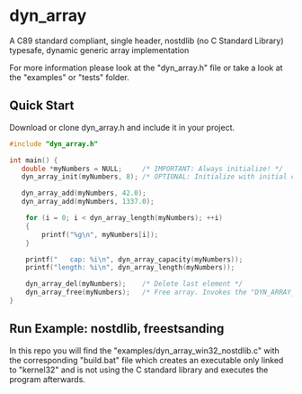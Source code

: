 # dyn_array
A C89 standard compliant, single header, nostdlib (no C Standard Library) typesafe, dynamic generic array implementation

For more information please look at the "dyn_array.h" file or take a look at the "examples" or "tests" folder.

## Quick Start

Download or clone dyn_array.h and include it in your project.

```C
#include "dyn_array.h"

int main() {
   double *myNumbers = NULL;     /* IMPORTANT: Always initialize! */
   dyn_array_init(myNumbers, 8); /* OPTIONAL: Initialize with initial capacity of 8 elements */

   dyn_array_add(myNumbers, 42.0);
   dyn_array_add(myNumbers, 1337.0);

    for (i = 0; i < dyn_array_length(myNumbers); ++i)
    {
        printf("%g\n", myNumbers[i]);
    }

    printf("   cap: %i\n", dyn_array_capacity(myNumbers));
    printf("length: %i\n", dyn_array_length(myNumbers));

    dyn_array_del(myNumbers);    /* Delete last element */
    dyn_array_free(myNumbers);   /* Free array. Invokes the "DYN_ARRAY_FUNCTION_FREE" */
}
```

## Run Example: nostdlib, freestsanding

In this repo you will find the "examples/dyn_array_win32_nostdlib.c" with the corresponding "build.bat" file which
creates an executable only linked to "kernel32" and is not using the C standard library and executes the program afterwards.
